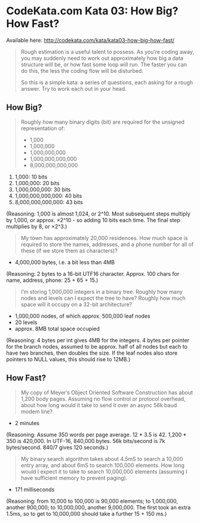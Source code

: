 # CodeKata.com Kata 03: How Big? How Fast?

Available here: http://codekata.com/kata/kata03-how-big-how-fast/

> Rough estimation is a useful talent to possess. As you’re coding away, you may suddenly need to work out approximately how big a data structure will be, or how fast some loop will run. The faster you can do this, the less the coding flow will be disturbed.
> 
> So this is a simple kata: a series of questions, each asking for a rough answer. Try to work each out in your head.

## How Big?

> Roughly how many binary digits (bit) are required for the unsigned representation of:
>
> - 1,000
> - 1,000,000
> - 1,000,000,000
> - 1,000,000,000,000
> - 8,000,000,000,000

1. 1,000: 10 bits
2. 1,000,000: 20 bits
3. 1,000,000,000: 30 bits
4. 1,000,000,000,000: 40 bits
5. 8,000,000,000,000: 43 bits

(Reasoning: 1,000 is almost 1,024, or 2^10. Most subsequent steps multiply by 1,000, or approx. ×2^10 - so adding 10 bits each time. The final step multiplies by 8, or ×2^3.)

> My town has approximately 20,000 residences. How much space is required to store the names, addresses, and a phone number for all of these (if we store them as characters)?

- 4,000,000 bytes, i.e. a bit less than 4MB

(Reasoning: 2 bytes to a 16-bit UTF16 character. Approx. 100 chars for name, address, phone: 25 + 65 + 15.)

> I’m storing 1,000,000 integers in a binary tree. Roughly how many nodes and levels can I expect the tree to have? Roughly how much space will it occupy on a 32-bit architecture?

- 1,000,000 nodes, of which approx. 500,000 leaf nodes
- 20 levels
- approx. 8MB total space occupied

(Reasoning: 4 bytes per int gives 4MB for the integers. 4 bytes per pointer for the branch nodes, assumed to be approx. half of all nodes but each to have two branches, then doubles the size. If the leaf nodes also store pointers to NULL values, this should rise to 12MB.)

## How Fast?

> My copy of Meyer’s Object Oriented Software Construction has about 1,200 body pages. Assuming no flow control or protocol overhead, about how long would it take to send it over an async 56k baud modem line?

- 2 minutes

(Reasoning: Assume 350 words per page average. 12 * 3.5 is 42. 1,200 * 350 is 420,000. In UTF-16, 840,000 bytes. 56k bits/second is 7k bytes/second. 840/7 gives 120 seconds.)

> My binary search algorithm takes about 4.5mS to search a 10,000 entry array, and about 6mS to search 100,000 elements. How long would I expect it to take to search 10,000,000 elements (assuming I have sufficient memory to prevent paging).

- 171 milliseconds

(Reasoning: from 10,000 to 100,000 is 90,000 elements; to 1,000,000, another 900,000; to 10,000,000, another 9,000,000. The first took an extra 1.5ms, so to get to 10,000,000 should take a further 15 + 150 ms.)


